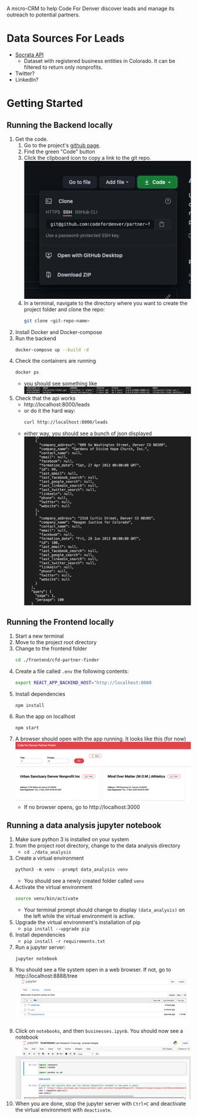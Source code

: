 A micro-CRM to help Code For Denver discover leads and manage its outreach to potential partners.

# Data Sources For Leads
- [Socrata API](https://data.colorado.gov/Business/Business-Entities-in-Colorado/4ykn-tg5h)
    - Dataset with registered business entities in Colorado. It can be filtered to return only nonprofits.
- Twitter?
- LinkedIn?


# Getting Started
## Running the Backend locally
1. Get the code.
    1. Go to the project's [github page](https://github.com/codefordenver/partner-finder).
    1. Find the green "Code" button
    1. Click the clipboard icon to copy a link to the git repo.
        ![](./docs/github-code-button.png)
    1. In a terminal, navigate to the directory where you want to create the project folder and clone the repo:
        ```bash
        git clone <git-repo-name>
        ```
1. Install Docker and Docker-compose
1. Run the backend
    ```bash
    docker-compose up --build -d
    ```
1. Check the containers are running
    ```bash
    docker ps
    ```
    - you should see something like
        ![](./docs/docker-ps-output.png)
1. Check that the api works
    - http://localhost:8000/leads
    - or do it the hard way:
        ```bash
        curl http://localhost:8000/leads
        ```
    - either way, you should see a bunch of json displayed
        ![](./docs/get-leads-json.png)
## Running the Frontend locally
1. Start a new terminal
1. Move to the project root directory
1. Change to the frontend folder
    ```bash
    cd ./frontend/cfd-partner-finder
    ```
1. Create a file called `.env` the following contents:
    ```bash
    export REACT_APP_BACKEND_HOST="http://localhost:8000
    ```
1. Install dependencies
    ```
    npm install
    ```
1. Run the app on localhost
    ```
    npm start
    ```
1. A browser should open with the app running. It looks like this (for now)
    ![](./docs/homepage.jpg)
    - If no browser opens, go to http://localhost:3000

## Running a data analysis jupyter notebook
1. Make sure python 3 is installed on your system
1. from the project root directory, change to the data analysis directory
    - `cd ./data_analysis`
1. Create a virtual environment
    ```python
    python3 -m venv --prompt data_analysis venv
    ```
    - You should see a newly created folder called `venv`
1. Activate the virtual environment
    ```bash
    source venv/bin/activate
    ```
    - Your terminal prompt should change to display `(data_analysis)` on the left while the virtual environment is active.
1. Upgrade the virtual environment's installation of pip
    - `pip install --upgrade pip`
1. Install dependencies
    - `pip install -r requirements.txt`
1. Run a jupyter server:
    ```
    jupyter notebook
    ```
1. You should see a file system open in a web browser. If not, go to http://localhost:8888/tree
    ![](./docs/jupyter-notebook.png)
1. Click on `notebooks`, and then `businesses.ipynb`. You should now see a notebook
    ![](./docs/jpyter-notebook-2.png)
1. When you are done, stop the jupyter server with `Ctrl+C` and deactivate the virtual environment with `deactivate`.
